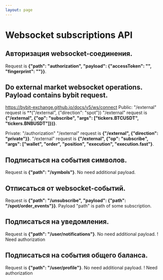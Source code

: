 ```yaml
---
layout: page
---
```


# Websocket subscriptions API

<GlobalAuth />

## Авторизация websocket-соединения.
Request is **{"path": "authorization", "payload": {"accessToken": "", "fingerprint": ""}}**.

<InteractiveWebsocketsubscriptionsAPIEndpoint1 />

## Do external market websocket operations. Payload contains bybit request.
https://bybit-exchange.github.io/docs/v5/ws/connect
Public:
"/external" request is  **("/external", {"direction": "spot"})
"/external" request is  **{"/external", {"op": "subscribe", "args": ["tickers.BTCUSDT", "tickers.BNBUSDT"]})}**.

Private:
"/authorization"
"/external" request is  **{"/external", {"direction": "private"}}**.
"/external" request is  **{"/external", {"op": "subscribe", "args": ["wallet", "order",  "position", "execution", "execution.fast"}**.

<InteractiveWebsocketsubscriptionsAPIEndpoint2 />

## Подписаться на события символов.
Request is **{"path": "/symbols"}**. No need additional payload.

<InteractiveWebsocketsubscriptionsAPIEndpoint3 />

## Отписаться от websocket-событий.
Request is **{"path": "/unsubscribe", "payload": {"path": "/spot/order_events"}}**.
Payload "path" is path of some subscription.

<InteractiveWebsocketsubscriptionsAPIEndpoint4 />

## Подписаться на уведомления.
Request is **{"path": "/user/notifications"}**. No need additional payload.
! Need authorization

<InteractiveWebsocketsubscriptionsAPIEndpoint5 />

## Подписаться на события общего баланса.
Request is **{"path": "/user/profile"}**. No need additional payload.
! Need authorization

<InteractiveWebsocketsubscriptionsAPIEndpoint6 />

<script setup>
import InteractiveWebsocketsubscriptionsAPIEndpoint1 from '../../.vitepress/theme/components/InteractiveWebsocketsubscriptionsAPIEndpoint1.vue'
import InteractiveWebsocketsubscriptionsAPIEndpoint2 from '../../.vitepress/theme/components/InteractiveWebsocketsubscriptionsAPIEndpoint2.vue'
import InteractiveWebsocketsubscriptionsAPIEndpoint3 from '../../.vitepress/theme/components/InteractiveWebsocketsubscriptionsAPIEndpoint3.vue'
import InteractiveWebsocketsubscriptionsAPIEndpoint4 from '../../.vitepress/theme/components/InteractiveWebsocketsubscriptionsAPIEndpoint4.vue'
import InteractiveWebsocketsubscriptionsAPIEndpoint5 from '../../.vitepress/theme/components/InteractiveWebsocketsubscriptionsAPIEndpoint5.vue'
import InteractiveWebsocketsubscriptionsAPIEndpoint6 from '../../.vitepress/theme/components/InteractiveWebsocketsubscriptionsAPIEndpoint6.vue'
import GlobalAuth from '../../.vitepress/theme/components/GlobalAuth.vue'
import SimpleOutline from '../../.vitepress/theme/components/SimpleOutline.vue'
</script>

<SimpleOutline :items="[
  { text: 'Authorize websocket connection.', anchor: '#authorize-websocket-connection' },
  { text: 'Do external market websocket operations. Payload contains bybit request. https://bybit-exchange.github.io/docs/v5/ws/connect', anchor: '#do-external-market-websocket-operations-payload-contains-bybit-request-httpsbybitexchangegithubiodocsv5wsconnect' },
  { text: 'Subscribe to symbols events.', anchor: '#subscribe-to-symbols-events' },
  { text: 'Unsubscribe from websocket events.', anchor: '#unsubscribe-from-websocket-events' },
  { text: 'Subscribe to notifications.', anchor: '#subscribe-to-notifications' },
  { text: 'Subscribe to total balance events.', anchor: '#subscribe-to-total-balance-events' }
]" />
